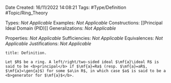 <div class="topSpace"></div>

Date Created: 16/11/2022 14:08:21
Tags: #Type/Definition #Topic/Ring_Theory

Types: <i>Not Applicable</i>
Examples: <i>Not Applicable</i>
Constructions: [[Principal Ideal Domain (PID)]]
Generalizations: <i>Not Applicable</i>

Properties: <i>Not Applicable</i>
Sufficiencies: <i>Not Applicable</i>
Equivalences: <i>Not Applicable</i>
Justifications: <i>Not Applicable</i>

``` ad-Definition
title: Definition.

Let $R$ be a ring. A left/right/two-sided ideal $\mf{a}\ideal R$ is said to be <b>principal</b> if $\mf{a}=Ra$ (resp. $\mf{a}=aR$, $\mf{a}=\gen{a}$) for some $a\in R$, in which case $a$ is said to be a <b>generator for $\mf{a}$</b>.

```
